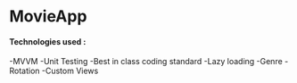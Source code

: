 # MovieApp

#### Technologies used :
-MVVM
-Unit Testing
-Best in class coding standard
-Lazy loading
-Genre
-Rotation
-Custom Views

